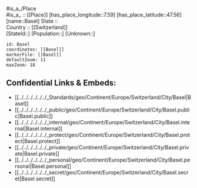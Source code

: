 ﻿---
location: [47.56,7.59] 
mapzoom: [7,12] 
mapmarker: city 
type: City
tags:
- geo/City


SpocWebEntityId: 29038
isDeleted: false
confidential: public

---
#is_a_/Place  
#is_a_ :: [[Place]] 
[has_place_longitude::7.59] 
[has_place_latitude::47.56] 
[name::Basel] 
State ::  
Country :: [[Switzerland]]  
[StateId::] 
[Population::] 
[Unknown::] 


```leaflet
id: Basel
coordinates: [[Basel]] 
markerFile: [[Basel]] 
defaultZoom: 11 
maxZoom: 18
```


## Confidential Links & Embeds: 
- [[../../../../../../_Standards/geo/Continent/Europe/Switzerland/City/Basel|Basel]] 
- [[../../../../../../_public/geo/Continent/Europe/Switzerland/City/Basel.public|Basel.public]] 
- [[../../../../../../_internal/geo/Continent/Europe/Switzerland/City/Basel.internal|Basel.internal]] 
- [[../../../../../../_protect/geo/Continent/Europe/Switzerland/City/Basel.protect|Basel.protect]] 
- [[../../../../../../_private/geo/Continent/Europe/Switzerland/City/Basel.private|Basel.private]] 
- [[../../../../../../_personal/geo/Continent/Europe/Switzerland/City/Basel.personal|Basel.personal]] 
- [[../../../../../../_secret/geo/Continent/Europe/Switzerland/City/Basel.secret|Basel.secret]] 
